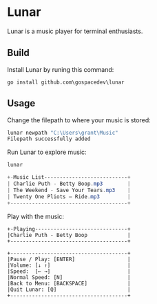 # Lunar

Lunar is a music player for terminal enthusiasts.

## Build
Install Lunar by runing this command:
```
go install github.com\gospacedev\lunar
```

## Usage
Change the filepath to where your music is stored:

```powershell
lunar newpath "C:\Users\grant\Music"
Filepath successfully added
```

Run Lunar to explore music:

```powershell
lunar

+-Music List---------------------------+
| Charlie Puth - Betty Boop.mp3        |
| The Weekend - Save Your Tears.mp3    |
| Twenty One Pliots — Ride.mp3         |
+--------------------------------------+
```

Play with the music:
```
+-Playing------------------------------+
|Charlie Puth - Betty Boop             |
+--------------------------------------+

+--------------------------------------+
|Pause / Play: [ENTER]                 |
|Volume: [↓ ↑]                         |
|Speed:  [← →]                         |
|Normal Speed: [N]                     |
|Back to Menu: [BACKSPACE]             |
|Quit Lunar: [Q]                       |
+--------------------------------------+
```
